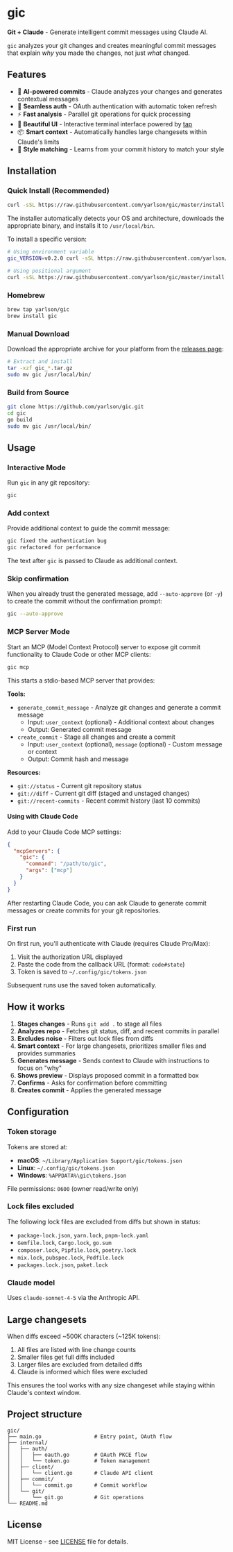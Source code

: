 # gic

**Git + Claude** - Generate intelligent commit messages using Claude AI.

`gic` analyzes your git changes and creates meaningful commit messages that explain _why_ you made the changes, not just _what_ changed.

## Features

- 🤖 **AI-powered commits** - Claude analyzes your changes and generates contextual messages
- 🔐 **Seamless auth** - OAuth authentication with automatic token refresh
- ⚡ **Fast analysis** - Parallel git operations for quick processing
- 🎨 **Beautiful UI** - Interactive terminal interface powered by [tap](https://github.com/yarlson/tap)
- 📦 **Smart context** - Automatically handles large changesets within Claude's limits
- 🎯 **Style matching** - Learns from your commit history to match your style

## Installation

### Quick Install (Recommended)

```bash
curl -sSL https://raw.githubusercontent.com/yarlson/gic/master/install.sh | bash
```

The installer automatically detects your OS and architecture, downloads the appropriate binary, and installs it to `/usr/local/bin`.

To install a specific version:

```bash
# Using environment variable
gic_VERSION=v0.2.0 curl -sSL https://raw.githubusercontent.com/yarlson/gic/master/install.sh | bash

# Using positional argument
curl -sSL https://raw.githubusercontent.com/yarlson/gic/master/install.sh | bash -s v0.2.0
```

### Homebrew

```bash
brew tap yarlson/gic
brew install gic
```

### Manual Download

Download the appropriate archive for your platform from the [releases page](https://github.com/yarlson/gic/releases):

```bash
# Extract and install
tar -xzf gic_*.tar.gz
sudo mv gic /usr/local/bin/
```

### Build from Source

```bash
git clone https://github.com/yarlson/gic.git
cd gic
go build
sudo mv gic /usr/local/bin/
```

## Usage

### Interactive Mode

Run `gic` in any git repository:

```bash
gic
```

### Add context

Provide additional context to guide the commit message:

```bash
gic fixed the authentication bug
gic refactored for performance
```

The text after `gic` is passed to Claude as additional context.

### Skip confirmation

When you already trust the generated message, add `--auto-approve` (or `-y`) to create the commit without the confirmation prompt:

```bash
gic --auto-approve
```

### MCP Server Mode

Start an MCP (Model Context Protocol) server to expose git commit functionality to Claude Code or other MCP clients:

```bash
gic mcp
```

This starts a stdio-based MCP server that provides:

**Tools:**

- `generate_commit_message` - Analyze git changes and generate a commit message
  - Input: `user_context` (optional) - Additional context about changes
  - Output: Generated commit message
- `create_commit` - Stage all changes and create a commit
  - Input: `user_context` (optional), `message` (optional) - Custom message or context
  - Output: Commit hash and message

**Resources:**

- `git://status` - Current git repository status
- `git://diff` - Current git diff (staged and unstaged changes)
- `git://recent-commits` - Recent commit history (last 10 commits)

#### Using with Claude Code

Add to your Claude Code MCP settings:

```json
{
  "mcpServers": {
    "gic": {
      "command": "/path/to/gic",
      "args": ["mcp"]
    }
  }
}
```

After restarting Claude Code, you can ask Claude to generate commit messages or create commits for your git repositories.

### First run

On first run, you'll authenticate with Claude (requires Claude Pro/Max):

1. Visit the authorization URL displayed
2. Paste the code from the callback URL (format: `code#state`)
3. Token is saved to `~/.config/gic/tokens.json`

Subsequent runs use the saved token automatically.

## How it works

1. **Stages changes** - Runs `git add .` to stage all files
2. **Analyzes repo** - Fetches git status, diff, and recent commits in parallel
3. **Excludes noise** - Filters out lock files from diffs
4. **Smart context** - For large changesets, prioritizes smaller files and provides summaries
5. **Generates message** - Sends context to Claude with instructions to focus on "why"
6. **Shows preview** - Displays proposed commit in a formatted box
7. **Confirms** - Asks for confirmation before committing
8. **Creates commit** - Applies the generated message

## Configuration

### Token storage

Tokens are stored at:

- **macOS**: `~/Library/Application Support/gic/tokens.json`
- **Linux**: `~/.config/gic/tokens.json`
- **Windows**: `%APPDATA%\gic\tokens.json`

File permissions: `0600` (owner read/write only)

### Lock files excluded

The following lock files are excluded from diffs but shown in status:

- `package-lock.json`, `yarn.lock`, `pnpm-lock.yaml`
- `Gemfile.lock`, `Cargo.lock`, `go.sum`
- `composer.lock`, `Pipfile.lock`, `poetry.lock`
- `mix.lock`, `pubspec.lock`, `Podfile.lock`
- `packages.lock.json`, `paket.lock`

### Claude model

Uses `claude-sonnet-4-5` via the Anthropic API.

## Large changesets

When diffs exceed ~500K characters (~125K tokens):

1. All files are listed with line change counts
2. Smaller files get full diffs included
3. Larger files are excluded from detailed diffs
4. Claude is informed which files were excluded

This ensures the tool works with any size changeset while staying within Claude's context window.

## Project structure

```
gic/
├── main.go                 # Entry point, OAuth flow
├── internal/
│   ├── auth/
│   │   ├── oauth.go        # OAuth PKCE flow
│   │   └── token.go        # Token management
│   ├── client/
│   │   └── client.go       # Claude API client
│   ├── commit/
│   │   └── commit.go       # Commit workflow
│   └── git/
│       └── git.go          # Git operations
└── README.md
```

## License

MIT License - see [LICENSE](LICENSE) file for details.
